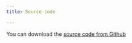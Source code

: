 ```yaml
---
title: Source code

---
```


You can download the [source code from Github](https://github.com/dogriffiths/HFKotlin)